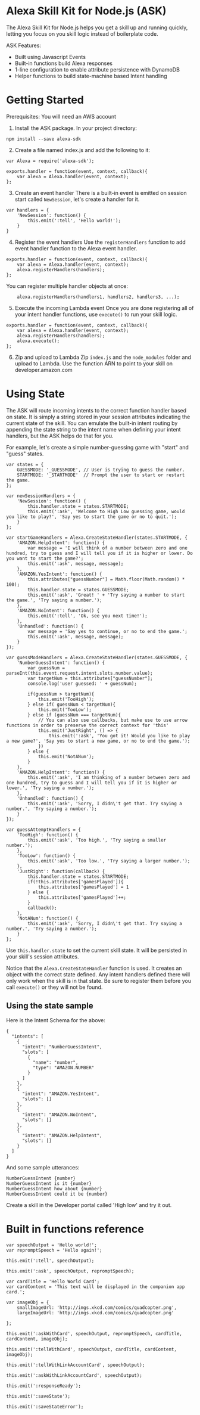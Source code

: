 # Alexa Skill Kit for Node.js (ASK)
The Alexa Skill Kit for Node.js helps you get a skill up and running quickly, letting you focus on you skill logic instead of boilerplate code.

ASK Features:
- Built using Javascript Events
- Built-in functions build Alexa responses
- 1-line configuration to enable attribute persistence with DynamoDB
- Helper functions to build state-machine based Intent handling

# Getting Started
Prerequisites:
You will need an AWS account

1. Install the ASK package. In your project directory:
```
npm install --save alexa-sdk
```
2. Create a file named index.js and add the following to it:

```
var Alexa = require('alexa-sdk');

exports.handler = function(event, context, callback){
    var alexa = Alexa.handler(event, context);
};

```

3. Create an event handler
There is a built-in event is emitted on session start called `NewSession`, let's create a handler for it.

```
var handlers = {
    'NewSession': function() {
        this.emit(':tell', 'Hello world!');
    }
}

```

4. Register the event handlers
Use the `registerHandlers` function to add event handler function to the Alexa event handler.

```
exports.handler = function(event, context, callback){
    var alexa = Alexa.handler(event, context);
    alexa.registerHandlers(handlers);
};
```

You can register multiple handler objects at once:
```
    alexa.registerHandlers(handlers1, handlers2, handlers3, ...);
```

5. Execute the incoming Lambda event
Once you are done registering all of your intent handler functions, use `execute()` to run your skill logic.

```
exports.handler = function(event, context, callback){
    var alexa = Alexa.handler(event, context);
    alexa.registerHandlers(handlers);
    alexa.execute();
};
```

6. Zip and upload to Lambda
Zip `index.js` and the `node_modules` folder and upload to Lambda. Use the function ARN to point to your skill on developer.amazon.com

# Using State
The ASK will route incoming intents to the correct function handler based on state. It is simply a string stored in your session attributes indicating the current state of the skill. You can emulate the built-in intent routing by appending the state string to the intent name when defining your intent handlers, but the ASK helps do that for you.

For example, let's create a simple number-guessing game with "start" and "guess" states.

```
var states = {
    GUESSMODE: '_GUESSMODE', // User is trying to guess the number.
    STARTMODE: '_STARTMODE'  // Prompt the user to start or restart the game.
};

var newSessionHandlers = {
    'NewSession': function() {
        this.handler.state = states.STARTMODE;
        this.emit(':ask', 'Welcome to High Low guessing game, would you like to play?', 'Say yes to start the game or no to quit.');
    }
};

var startGameHandlers = Alexa.CreateStateHandler(states.STARTMODE, {
    'AMAZON.HelpIntent': function() {
        var message = 'I will think of a number between zero and one hundred, try to guess and I will tell you if it is higher or lower. Do you want to start the game?';
        this.emit(':ask', message, message);
    },
    'AMAZON.YesIntent': function() {
        this.attributes["guessNumber"] = Math.floor(Math.random() * 100);
        this.handler.state = states.GUESSMODE;
        this.emit(':ask', 'Great! ' + 'Try saying a number to start the game.', 'Try saying a number.');
    },
    'AMAZON.NoIntent': function() {
        this.emit(':tell', 'Ok, see you next time!');
    },
    'Unhandled': function() {
        var message = 'Say yes to continue, or no to end the game.';
        this.emit(':ask', message, message);
    }
});

var guessModeHandlers = Alexa.CreateStateHandler(states.GUESSMODE, {
    'NumberGuessIntent': function() {
        var guessNum = parseInt(this.event.request.intent.slots.number.value);
        var targetNum = this.attributes["guessNumber"];
        console.log('user guessed: ' + guessNum);

        if(guessNum > targetNum){
            this.emit('TooHigh');
        } else if( guessNum < targetNum){
            this.emit('TooLow');
        } else if (guessNum === targetNum){
            // You can also use callbacks, but make use to use arrow functions in order to preserve the correct context for 'this'
            this.emit('JustRight', () => {
                this.emit(':ask', 'You got it! Would you like to play a new game?', 'Say yes to start a new game, or no to end the game.');
            })
        } else {
            this.emit('NotANum');
        }
    },
    'AMAZON.HelpIntent': function() {
        this.emit(':ask', 'I am thinking of a number between zero and one hundred, try to guess and I will tell you if it is higher or lower.', 'Try saying a number.');
    },
    'Unhandled': function() {
        this.emit(':ask', 'Sorry, I didn\'t get that. Try saying a number.', 'Try saying a number.');
    }
});

var guessAttemptHandlers = {
    'TooHigh': function() {
        this.emit(':ask', 'Too high.', 'Try saying a smaller number.');
    },
    'TooLow': function() {
        this.emit(':ask', 'Too low.', 'Try saying a larger number.');
    },
    'JustRight': function(callback) {
        this.handler.state = states.STARTMODE;
        if(!this.attributes['gamesPlayed']){
            this.attributes['gamesPlayed'] = 1
        } else {
            this.attributes['gamesPlayed']++;
        }
        callback(); 
    },
    'NotANum': function() {
        this.emit(':ask', 'Sorry, I didn\'t get that. Try saying a number.', 'Try saying a number.');
    }
};

```
Use `this.handler.state` to set the current skill state. It will be persisted in your skill's session attributes.

Notice that the `Alexa.CreateStateHandler` function is used. It creates an object with the correct state defined. Any intent handlers defined there will only work when the skill is in that state. Be sure to register them before you call `execute()` or they will not be found.


## Using the state sample

Here is the Intent Schema for the above:
```
{
  "intents": [
    {
      "intent": "NumberGuessIntent",
      "slots": [
        {
          "name": "number",
          "type": "AMAZON.NUMBER"
        }
      ]
    },
    {
      "intent": "AMAZON.YesIntent",
      "slots": []
    },
    {
      "intent": "AMAZON.NoIntent",
      "slots": []
    },
    {
      "intent": "AMAZON.HelpIntent",
      "slots": []
    }
  ]
}
```

And some sample utterances:
```
NumberGuessIntent {number}
NumberGuessIntent is it {number}
NumberGuessIntent how about {number}
NumberGuessIntent could it be {number}
```

Create a skill in the Developer portal called 'High low' and try it out.


# Built in functions reference
```
var speechOutput = 'Hello world!';
var repromptSpeech = 'Hello again!';

this.emit(':tell', speechOutput);

this.emit(':ask', speechOutput, repromptSpeech);

var cardTitle = 'Hello World Card';
var cardContent = 'This text will be displayed in the companion app card.';

var imageObj = {
    smallImageUrl: 'http://imgs.xkcd.com/comics/quadcopter.png',
    largeImageUrl: 'http://imgs.xkcd.com/comics/quadcopter.png'

};

this.emit(':askWithCard', speechOutput, repromptSpeech, cardTitle, cardContent, imageObj);

this.emit(':tellWithCard', speechOutput, cardTitle, cardContent, imageObj);

this.emit(':tellWithLinkAccountCard', speechOutput);

this.emit(':askWithLinkAccountCard', speechOutput);

this.emit(':responseReady');

this.emit(':saveState');

this.emit(':saveStateError');

```